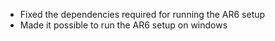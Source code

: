 - Fixed the dependencies required for running the AR6 setup
- Made it possible to run the AR6 setup on windows

